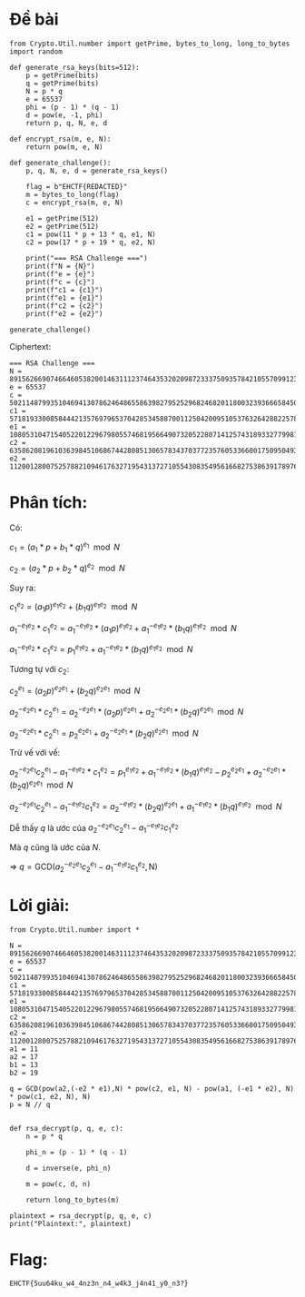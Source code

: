 # Đề bài

```
from Crypto.Util.number import getPrime, bytes_to_long, long_to_bytes
import random

def generate_rsa_keys(bits=512):
    p = getPrime(bits)
    q = getPrime(bits)
    N = p * q
    e = 65537
    phi = (p - 1) * (q - 1)
    d = pow(e, -1, phi)
    return p, q, N, e, d

def encrypt_rsa(m, e, N):
    return pow(m, e, N)

def generate_challenge():
    p, q, N, e, d = generate_rsa_keys()
    
    flag = b"EHCTF{REDACTED}"
    m = bytes_to_long(flag)
    c = encrypt_rsa(m, e, N)
    
    e1 = getPrime(512)
    e2 = getPrime(512)
    c1 = pow(11 * p + 13 * q, e1, N)
    c2 = pow(17 * p + 19 * q, e2, N)
    
    print("=== RSA Challenge ===")
    print(f"N = {N}")
    print(f"e = {e}")
    print(f"c = {c}")
    print(f"c1 = {c1}")
    print(f"e1 = {e1}")
    print(f"c2 = {c2}")
    print(f"e2 = {e2}")

generate_challenge()
```

Ciphertext:

```
=== RSA Challenge ===
N = 89156266907466460538200146311123746435320209872333750935784210557099123190678967741613359673632829344802763408731199757109293409722062495770585640017904957394045762260360827711957390345396442294903738996712632583876064740671503696586522098920393316958039412253880631041027612404537600337997149715759664028757
e = 65537
c = 50211487993510469413078624648655863982795252968246820118003239366658450467912886912392059546221975252578245891635185924772785904614664991649808229585922853386162460253943723178200683912037494350316200308233799042350404135579996049632727567466852279389298527152970363088831506155783849294060031015169373418945
c1 = 57181933008584442135769796537042853458870011250420095105376326428822578971125875163024030604977441633051559158741452817134582306177288499985068276304933518970066703674619859803654524684770219792840687513288296986188125723939281647580035130329109308371858018312082773787688354461455892098659773182119944174424
e1 = 10805310471540522012296798055746819566490732052280714125743189332779981227665986154675562007317588829033278247071218200899862246831320919818866547393252129
c2 = 63586208196103639845106867442808513065783437037723576053366001750950493393346147776740375318297945439734123764029971396200554975241126484099842227450710315146143725100772173407879830859638546156714589330968712936477712888751687233923569831083154098024043701839799618007374709671970340394432396404713323496748
e2 = 11200128007525788210946176327195431372710554308354956166827538639178976050101307974039088762688787433244190822507863683099384665830501774865272906224939731
```

# Phân tích:

Có:
  
  $c_{1} = (a_{1} * p + b_{1} * q)^{e_{1}} \mod N$

  $c_{2} = (a_{2} * p + b_{2} * q)^{e_{2}} \mod N$

Suy ra:

  $c_{1}^{e_{2}} = (a_{1}p)^{e_{1}e_{2}} + (b_{1}q)^{e_{1}e_{2}} \mod N$
 
  $a_{1}^{-e_{1}e_{2}} * c_{1}^{e_{2}} = a_{1}^{-e_{1}e_{2}} * (a_{1}p)^{e_{1}e_{2}} + a_{1}^{-e_{1}e_{2}} * (b_{1}q)^{e_{1}e_{2}} \mod N$
  
  $a_{1}^{-e_{1}e_{2}} * c_{1}^{e_{2}} = p_{1}^{e_{1}e_{2}} + a_{1}^{-e_{1}e_{2}} * (b_{1}q)^{e_{1}e_{2}} \mod N$

Tương tự với $c_{2}$:
  
  $c_{2}^{e_{1}} = (a_{2}p)^{e_{2}e_{1}} + (b_{2}q)^{e_{2}e_{1}} \mod N$
 
  $a_{2}^{-e_{2}e_{1}} * c_{2}^{e_{1}} = a_{2}^{-e_{2}e_{1}} * (a_{2}p)^{e_{2}e_{1}} + a_{2}^{-e_{2}e_{1}} * (b_{2}q)^{e_{2}e_{1}} \mod N$
  
  $a_{2}^{-e_{2}e_{1}} * c_{2}^{e_{1}} = p_{2}^{e_{2}e_{1}} + a_{2}^{-e_{2}e_{1}} * (b_{2}q)^{e_{2}e_{1}} \mod N$

Trừ vế với vế:
  
  $a_{2}^{-e_{2}e_{1}}c_{2}^{e_{1}} - a_{1}^{-e_{1}e_{2}} * c_{1}^{e_{2}} = p_{1}^{e_{1}e_{2}} + a_{1}^{-e_{1}e_{2}} * (b_{1}q)^{e_{1}e_{2}} - p_{2}^{e_{2}e_{1}} + a_{2}^{-e_{2}e_{1}} * (b_{2}q)^{e_{2}e_{1}} \mod N$

  $a_{2}^{-e_{2}e_{1}}c_{2}^{e_{1}} - a_{1}^{-e_{1}e_{2}}c_{1}^{e_{2}} = a_{2}^{-e_{1}e_{2}} * (b_{2}q)^{e_{2}e_{1}} + a_{1}^{-e_{1}e_{2}} * (b_{1}q)^{e_{1}e_{2}} \mod N$

Dễ thấy $q$ là ước của $a_{2}^{-e_{2}e_{1}}c_{2}^{e_{1}} - a_{1}^{-e_{1}e_{2}}c_{1}^{e_{2}}$

Mà $q$ cũng là ước của $N$.

=> $q = \text{GCD}(a_{2}^{-e_{2}e_{1}}c_{2}^{e_{1}} - a_{1}^{-e_{1}e_{2}}c_{1}^{e_{2}}, \text{N})$

# Lời giải:

```
from Crypto.Util.number import *

N = 89156266907466460538200146311123746435320209872333750935784210557099123190678967741613359673632829344802763408731199757109293409722062495770585640017904957394045762260360827711957390345396442294903738996712632583876064740671503696586522098920393316958039412253880631041027612404537600337997149715759664028757
e = 65537
c = 50211487993510469413078624648655863982795252968246820118003239366658450467912886912392059546221975252578245891635185924772785904614664991649808229585922853386162460253943723178200683912037494350316200308233799042350404135579996049632727567466852279389298527152970363088831506155783849294060031015169373418945
c1 = 57181933008584442135769796537042853458870011250420095105376326428822578971125875163024030604977441633051559158741452817134582306177288499985068276304933518970066703674619859803654524684770219792840687513288296986188125723939281647580035130329109308371858018312082773787688354461455892098659773182119944174424
e1 = 10805310471540522012296798055746819566490732052280714125743189332779981227665986154675562007317588829033278247071218200899862246831320919818866547393252129
c2 = 63586208196103639845106867442808513065783437037723576053366001750950493393346147776740375318297945439734123764029971396200554975241126484099842227450710315146143725100772173407879830859638546156714589330968712936477712888751687233923569831083154098024043701839799618007374709671970340394432396404713323496748
e2 = 11200128007525788210946176327195431372710554308354956166827538639178976050101307974039088762688787433244190822507863683099384665830501774865272906224939731
a1 = 11
a2 = 17
b1 = 13
b2 = 19

q = GCD(pow(a2,(-e2 * e1),N) * pow(c2, e1, N) - pow(a1, (-e1 * e2), N) * pow(c1, e2, N), N)
p = N // q


def rsa_decrypt(p, q, e, c):
    n = p * q
    
    phi_n = (p - 1) * (q - 1)
    
    d = inverse(e, phi_n)
    
    m = pow(c, d, n)
    
    return long_to_bytes(m)

plaintext = rsa_decrypt(p, q, e, c)
print("Plaintext:", plaintext)
```

# Flag:

`EHCTF{5uu64ku_w4_4nz3n_n4_w4k3_j4n41_y0_n3?}`
